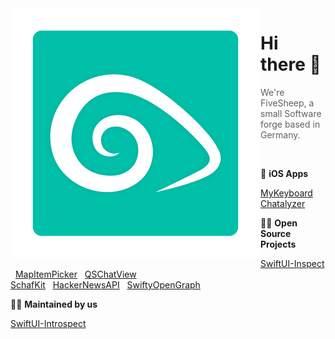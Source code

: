 <img align="left" src="./QuintschafTransparent.png" width="400" />

# Hi there 👋
> We're FiveSheep, a small Software forge based in Germany.

<br>

📱 __iOS Apps__

[MyKeyboard](https://apps.apple.com/app/id1455404109) &nbsp; [Chatalyzer](https://apps.apple.com/app/id1614068067)

👩‍💻 __Open Source Projects__

[SwiftUI-Inspect](https://github.com/Quintschaf/SwiftUI-Inspect) &nbsp; [MapItemPicker](https://github.com/Quintschaf/MapItemPicker) &nbsp; [QSChatView](https://github.com/Quintschaf/QSChatView)<br>
[SchafKit](https://github.com/Quintschaf/SchafKit) &nbsp; [HackerNewsAPI](https://github.com/Quintschaf/HackerNewsAPI) &nbsp; [SwiftyOpenGraph](https://github.com/Quintschaf/SwiftyOpenGraph)

🙋‍♀️ __Maintained by us__

[SwiftUI-Introspect](https://github.com/Siteline/SwiftUI-Introspect)

